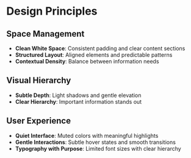# Design Principles

## Space Management

- **Clean White Space**: Consistent padding and clear content sections
- **Structured Layout**: Aligned elements and predictable patterns
- **Contextual Density**: Balance between information needs

## Visual Hierarchy

- **Subtle Depth**: Light shadows and gentle elevation
- **Clear Hierarchy**: Important information stands out

## User Experience

- **Quiet Interface**: Muted colors with meaningful highlights
- **Gentle Interactions**: Subtle hover states and smooth transitions
- **Typography with Purpose**: Limited font sizes with clear hierarchy
